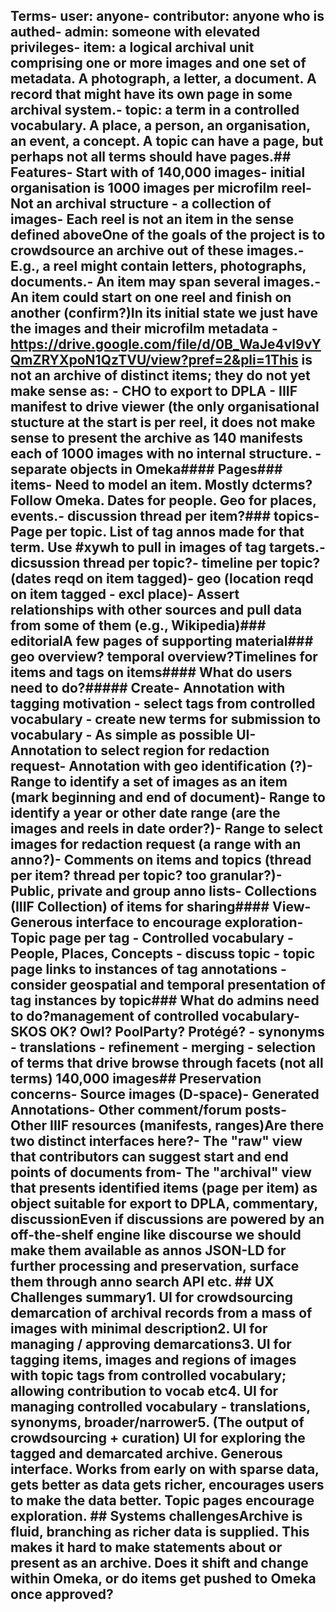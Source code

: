 ## Terms- user: anyone- contributor: anyone who is authed- admin: someone with elevated privileges- item: a logical archival unit comprising one or more images and one set of metadata. A photograph, a letter, a document. A record that might have its own page in some archival system.- topic: a term in a controlled vocabulary. A place, a person, an organisation, an event, a concept. A topic can have a page, but perhaps not all terms should have pages.## Features- Start with of 140,000 images- initial organisation is 1000 images per microfilm reel- Not an archival structure - a collection of images- Each reel is not an item in the sense defined aboveOne of the goals of the project is to crowdsource an archive out of these images.- E.g., a reel might contain letters, photographs, documents.- An item may span several images.- An item could start on one reel and finish on another (confirm?)In its initial state we just have the images and their microfilm metadata - https://drive.google.com/file/d/0B_WaJe4vl9vYQmZRYXpoN1QzTVU/view?pref=2&pli=1This is not an archive of distinct items; they do not yet make sense as:  - CHO to export to DPLA - IIIF manifest to drive viewer (the only organisational stucture at the start is per reel, it does not make sense to present the archive as 140 manifests each of 1000 images with no internal structure. - separate objects in Omeka#### Pages### items- Need to model an item. Mostly dcterms? Follow Omeka. Dates for people. Geo for places, events.- discussion thread per item?### topics- Page per topic. List of tag annos made for that term. Use #xywh to pull in images of tag targets.- dicsussion thread per topic?- timeline per topic? (dates reqd on item tagged)- geo (location reqd on item tagged - excl place)- Assert relationships with other sources and pull data from some of them (e.g., Wikipedia)### editorialA few pages of supporting material### geo overview? temporal overview?Timelines for items and tags on items#### What do users need to do?##### Create- Annotation with tagging motivation - select tags from controlled vocabulary - create new terms for submission to vocabulary - As simple as possible UI- Annotation to select region for redaction request- Annotation with geo identification (?)- Range to identify a set of images as an item (mark beginning and end of document)- Range to identify a year or other date range (are the images and reels in date order?)- Range to select images for redaction request (a range with an anno?)- Comments on items and topics (thread per item? thread per topic? too granular?)- Public, private and group anno lists- Collections (IIIF Collection) of items for sharing#### View- Generous interface to encourage exploration- Topic page per tag - Controlled vocabulary - People, Places, Concepts - discuss topic - topic page links to instances of tag annotations - consider geospatial and temporal presentation of tag instances by topic### What do admins need to do?management of controlled vocabulary- SKOS OK? Owl? PoolParty? Protégé? - synonyms     - translations - refinement - merging - selection of terms that drive browse through facets (not all terms)  140,000 images## Preservation concerns- Source images (D-space)- Generated Annotations- Other comment/forum posts- Other IIIF resources (manifests, ranges)Are there two distinct interfaces here?- The "raw" view that contributors can suggest start and end points of documents from- The "archival" view that presents identified items (page per item) as object suitable for export to DPLA, commentary, discussionEven if discussions are powered by an off-the-shelf engine like discourse we should make them available as annos JSON-LD for further processing and preservation, surface them through anno search API etc. ## UX Challenges summary1. UI for crowdsourcing demarcation of archival records from a mass of images with minimal description2. UI for managing / approving demarcations3. UI for tagging items, images and regions of images with topic tags from controlled vocabulary; allowing contribution to vocab etc4. UI for managing controlled vocabulary - translations, synonyms, broader/narrower5. (The output of crowdsourcing + curation) UI for exploring the tagged and demarcated archive. Generous interface. Works from early on with sparse data, gets better as data gets richer, encourages users to make the data better. Topic pages encourage exploration. ## Systems challengesArchive is fluid, branching as richer data is supplied. This makes it hard to make statements about or present as an archive. Does it shift and change within Omeka, or do items get pushed to Omeka once approved?